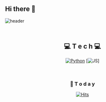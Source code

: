 ## Hi there 👋

<!--
**Ryan-OH/Ryan-OH** is a ✨ _special_ ✨ repository because its `README.md` (this file) appears on your GitHub profile.

Here are some ideas to get you started:

- 🔭 I’m currently working on ...
- 🌱 I’m currently learning ...
- 👯 I’m looking to collaborate on ...
- 🤔 I’m looking for help with ...
- 💬 Ask me about ...
- 📫 How to reach me: ...
- 😄 Pronouns: ...
- ⚡ Fun fact: ...
-->

![header](https://capsule-render.vercel.app/api?type=waving&color=auto&height=300&section=header&text=Ryan-OH%20😎&fontSize=90)

<div align=center>

<br>


## 💻 T e c h 💻

[![Python](https://img.shields.io/badge/python-3776AB?style=flat-square&logo=Python&logoColor=black)](https://github.com/Ryan-OH/Python-)
[![JS](https://img.shields.io/badge/JavaScript-F7DF1E?style=flat-square&logo=JavaScript&logoColor=black)]
<br><br><br>

### 🫡 T o d a y 

[![Hits](https://hits.seeyoufarm.com/api/count/incr/badge.svg?url=https%3A%2F%2Fgithub.com%2FRyan-OH%2FRyan-OH&count_bg=%23F0C58D&title_bg=%23FF7171&icon=&icon_color=%23E7E7E7&title=hits&edge_flat=false)](https://hits.seeyoufarm.com)
